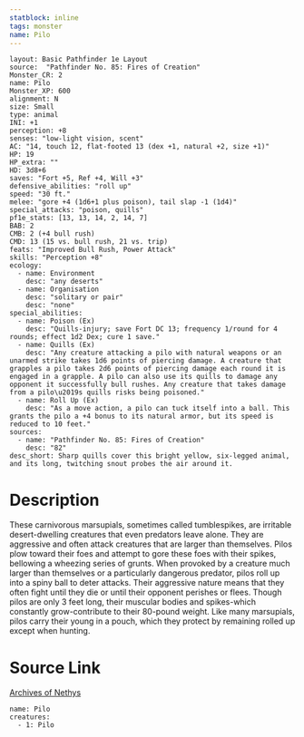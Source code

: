 ```yaml
---
statblock: inline
tags: monster
name: Pilo
---
```

```statblock
layout: Basic Pathfinder 1e Layout
source:  "Pathfinder No. 85: Fires of Creation"
Monster_CR: 2
name: Pilo
Monster_XP: 600
alignment: N
size: Small
type: animal
INI: +1
perception: +8
senses: "low-light vision, scent"
AC: "14, touch 12, flat-footed 13 (dex +1, natural +2, size +1)"
HP: 19
HP_extra: ""
HD: 3d8+6
saves: "Fort +5, Ref +4, Will +3"
defensive_abilities: "roll up"
speed: "30 ft."
melee: "gore +4 (1d6+1 plus poison), tail slap -1 (1d4)"
special_attacks: "poison, quills"
pf1e_stats: [13, 13, 14, 2, 14, 7]
BAB: 2
CMB: 2 (+4 bull rush)
CMD: 13 (15 vs. bull rush, 21 vs. trip)
feats: "Improved Bull Rush, Power Attack"
skills: "Perception +8"
ecology:
  - name: Environment
    desc: "any deserts"
  - name: Organisation
    desc: "solitary or pair"
    desc: "none"
special_abilities:
  - name: Poison (Ex)
    desc: "Quills-injury; save Fort DC 13; frequency 1/round for 4 rounds; effect 1d2 Dex; cure 1 save."
  - name: Quills (Ex)
    desc: "Any creature attacking a pilo with natural weapons or an unarmed strike takes 1d6 points of piercing damage. A creature that grapples a pilo takes 2d6 points of piercing damage each round it is engaged in a grapple. A pilo can also use its quills to damage any opponent it successfully bull rushes. Any creature that takes damage from a pilo\u2019s quills risks being poisoned."
  - name: Roll Up (Ex)
    desc: "As a move action, a pilo can tuck itself into a ball. This grants the pilo a +4 bonus to its natural armor, but its speed is reduced to 10 feet."
sources:
  - name: "Pathfinder No. 85: Fires of Creation"
    desc: "82"
desc_short: Sharp quills cover this bright yellow, six-legged animal, and its long, twitching snout probes the air around it.
```
# Description
These carnivorous marsupials, sometimes called tumblespikes, are irritable desert-dwelling creatures that even predators leave alone. They are aggressive and often attack creatures that are larger than themselves. Pilos plow toward their foes and attempt to gore these foes with their spikes, bellowing a wheezing series of grunts. When provoked by a creature much larger than themselves or a particularly dangerous predator, pilos roll up into a spiny ball to deter attacks. Their aggressive nature means that they often fight until they die or until their opponent perishes or flees. Though pilos are only 3 feet long, their muscular bodies and spikes-which constantly grow-contribute to their 80-pound weight. Like many marsupials, pilos carry their young in a pouch, which they protect by remaining rolled up except when hunting.
# Source Link
[Archives of Nethys](https://aonprd.com/MonsterDisplay.aspx?ItemName=Pilo)
```encounter-table
name: Pilo
creatures:
  - 1: Pilo
```
